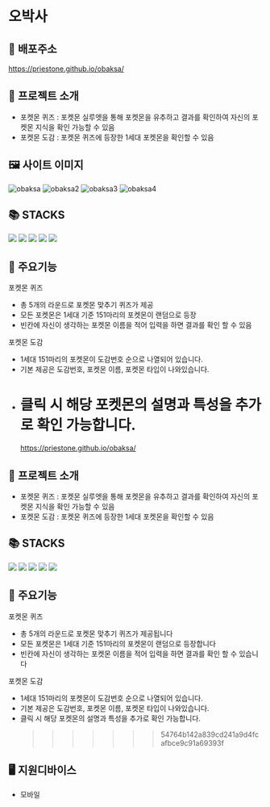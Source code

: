 # 오박사

## 🔗 배포주소

https://priestone.github.io/obaksa/

## 📁 프로젝트 소개

- 포켓몬 퀴즈 : 포켓몬 실루엣을 통해 포켓몬을 유추하고 결과를 확인하여 자신의 포켓몬 지식을 확인 가능할 수 있음
- 포켓몬 도감 : 포켓몬 퀴즈에 등장한 1세대 포켓몬을 확인할 수 있음

## 🖼️ 사이트 이미지

![obaksa](https://github.com/user-attachments/assets/a5ec227f-8dc2-45b3-b834-5b202576f0b0)
![obaksa2](https://github.com/user-attachments/assets/466f7884-b6e8-40db-8313-5f45a2c2b88a)
![obaksa3](https://github.com/user-attachments/assets/633f521c-0435-4102-832f-5e1bb683a573)
![obaksa4](https://github.com/user-attachments/assets/59b0e213-900e-4b5e-9474-6516e4826d2d)

## 📚 STACKS

<img src="https://img.shields.io/badge/React-61DAFB?style=for-the-badge&logo=react&logoColor=white">
<img src="https://img.shields.io/badge/html5-E34F26?style=for-the-badge&logo=html5&logoColor=white">
<img src="https://img.shields.io/badge/css3-663399?style=for-the-badge&logo=css3&logoColor=white">
<img src="https://img.shields.io/badge/nodedotjs-5FA04E?style=for-the-badge&logo=nodedotjs&logoColor=white">
<img src="https://img.shields.io/badge/figma-F24E1E?style=for-the-badge&logo=figma&logoColor=white">

## 📒 주요기능

포켓몬 퀴즈

- 총 5개의 라운드로 포켓몬 맞추기 퀴즈가 제공
- 모든 포켓몬은 1세대 기준 151마리의 포켓몬이 랜덤으로 등장
- 빈칸에 자신이 생각하는 포켓몬 이름을 적어 입력을 하면 결과를 확인 할 수 있음

포켓몬 도감

- 1세대 151마리의 포켓몬이 도감번호 순으로 나열되어 있습니다.
- 기본 제공은 도감번호, 포켓몬 이름, 포켓몬 타입이 나와있습니다.
- # 클릭 시 해당 포켓몬의 설명과 특성을 추가로 확인 가능합니다.
  https://priestone.github.io/obaksa/

## 📁 프로젝트 소개

- 포켓몬 퀴즈 : 포켓몬 실루엣을 통해 포켓몬을 유추하고 결과를 확인하여 자신의 포켓몬 지식을 확인 가능할 수 있음
- 포켓몬 도감 : 포켓몬 퀴즈에 등장한 1세대 포켓몬을 확인할 수 있음

## 📚 STACKS

<img src="https://img.shields.io/badge/React-61DAFB?style=for-the-badge&logo=react&logoColor=white">
<img src="https://img.shields.io/badge/html5-E34F26?style=for-the-badge&logo=html5&logoColor=white">
<img src="https://img.shields.io/badge/css3-663399?style=for-the-badge&logo=css3&logoColor=white">
<img src="https://img.shields.io/badge/nodedotjs-5FA04E?style=for-the-badge&logo=nodedotjs&logoColor=white">
<img src="https://img.shields.io/badge/figma-F24E1E?style=for-the-badge&logo=figma&logoColor=white">

## 📒 주요기능

포켓몬 퀴즈

- 총 5개의 라운드로 포켓몬 맞추기 퀴즈가 제공됩니다
- 모든 포켓몬은 1세대 기준 151마리의 포켓몬이 랜덤으로 등장합니다
- 빈칸에 자신이 생각하는 포켓몬 이름을 적어 입력을 하면 결과를 확인 할 수 있습니다

포켓몬 도감

- 1세대 151마리의 포켓몬이 도감번호 순으로 나열되어 있습니다.
- 기본 제공은 도감번호, 포켓몬 이름, 포켓몬 타입이 나와있습니다.
- 클릭 시 해당 포켓몬의 설명과 특성을 추가로 확인 가능합니다.
  > > > > > > > 54764b142a839cd241a9d4fcafbce9c91a69393f

## 🖥️ 지원디바이스

- 모바일
